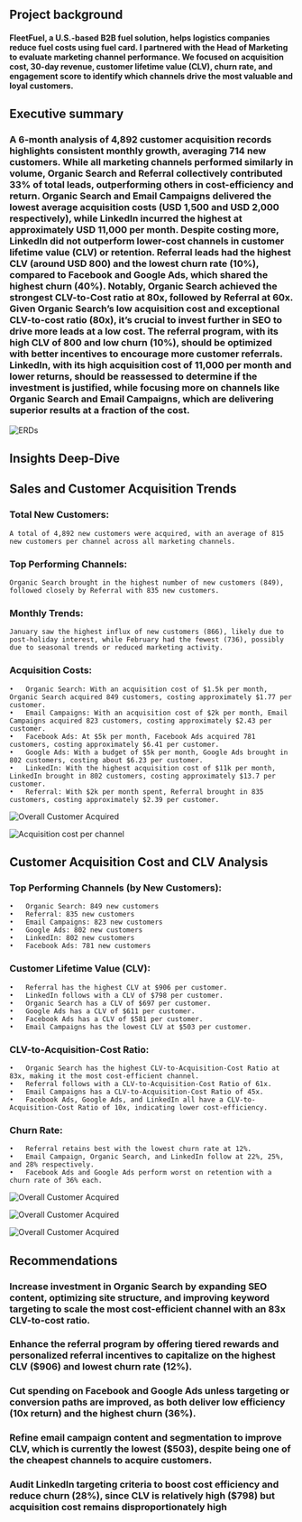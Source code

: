 ## Project background

#### FleetFuel, a U.S.-based B2B fuel solution, helps logistics companies reduce fuel costs using fuel card. I partnered with the Head of Marketing to evaluate marketing channel performance. We focused on acquisition cost, 30-day revenue, customer lifetime value (CLV), churn rate, and engagement score to identify which channels drive the most valuable and loyal customers.

## Executive summary

### A 6-month analysis of 4,892 customer acquisition records highlights consistent monthly growth, averaging 714 new customers. While all marketing channels performed similarly in volume, Organic Search and Referral collectively contributed 33% of total leads, outperforming others in cost-efficiency and return. Organic Search and Email Campaigns delivered the lowest average acquisition costs (USD 1,500 and USD 2,000 respectively), while LinkedIn incurred the highest at approximately USD 11,000 per month. Despite costing more, LinkedIn did not outperform lower-cost channels in customer lifetime value (CLV) or retention. Referral leads had the highest CLV (around USD 800) and the lowest churn rate (10%), compared to Facebook and Google Ads, which shared the highest churn (40%). Notably, Organic Search achieved the strongest CLV-to-Cost ratio at 80x, followed by Referral at 60x. Given Organic Search’s low acquisition cost and exceptional CLV-to-cost ratio (80x), it’s crucial to invest further in SEO to drive more leads at a low cost. The referral program, with its high CLV of 800 and low churn (10%), should be optimized with better incentives to encourage more customer referrals. LinkedIn, with its high acquisition cost of 11,000 per month and lower returns, should be reassessed to determine if the investment is justified, while focusing more on channels like Organic Search and Email Campaigns, which are delivering superior results at a fraction of the cost.

![ERDs](/erd.svg)

## Insights Deep-Dive

## Sales and Customer Acquisition Trends

###	Total New Customers: 
    A total of 4,892 new customers were acquired, with an average of 815 new customers per channel across all marketing channels.
###	Top Performing Channels: 
    Organic Search brought in the highest number of new customers (849), followed closely by Referral with 835 new customers.
###	Monthly Trends: 
    January saw the highest influx of new customers (866), likely due to post-holiday interest, while February had the fewest (736), possibly due to seasonal trends or reduced marketing activity.
###	Acquisition Costs:
   	•	Organic Search: With an acquisition cost of $1.5k per month, Organic Search acquired 849 customers, costing approximately $1.77 per customer.
	•	Email Campaigns: With an acquisition cost of $2k per month, Email Campaigns acquired 823 customers, costing approximately $2.43 per customer.
	•	Facebook Ads: At $5k per month, Facebook Ads acquired 781 customers, costing approximately $6.41 per customer.
	•	Google Ads: With a budget of $5k per month, Google Ads brought in 802 customers, costing about $6.23 per customer.
	•	LinkedIn: With the highest acquisition cost of $11k per month, LinkedIn brought in 802 customers, costing approximately $13.7 per customer.
	•	Referral: With $2k per month spent, Referral brought in 835 customers, costing approximately $2.39 per customer.

![Overall Customer Acquired](/overall_performave.png)

![Acquisition cost per channel](/acquisition_cost.png)


## Customer Acquisition Cost and CLV Analysis
	
### Top Performing Channels (by New Customers):
	•	Organic Search: 849 new customers
	•	Referral: 835 new customers
	•	Email Campaigns: 823 new customers
	•	Google Ads: 802 new customers
	•	LinkedIn: 802 new customers
	•	Facebook Ads: 781 new customers
### Customer Lifetime Value (CLV):
	•	Referral has the highest CLV at $906 per customer.
	•	LinkedIn follows with a CLV of $798 per customer.
	•	Organic Search has a CLV of $697 per customer.
	•	Google Ads has a CLV of $611 per customer.
	•	Facebook Ads has a CLV of $581 per customer.
	•	Email Campaigns has the lowest CLV at $503 per customer.
### CLV-to-Acquisition-Cost Ratio:
	•	Organic Search has the highest CLV-to-Acquisition-Cost Ratio at 83x, making it the most cost-efficient channel.
	•	Referral follows with a CLV-to-Acquisition-Cost Ratio of 61x.
	•	Email Campaigns has a CLV-to-Acquisition-Cost Ratio of 45x.
	•	Facebook Ads, Google Ads, and LinkedIn all have a CLV-to-Acquisition-Cost Ratio of 10x, indicating lower cost-efficiency.

### Churn Rate:
	•	Referral retains best with the lowest churn rate at 12%.
	•	Email Campaign, Organic Search, and LinkedIn follow at 22%, 25%, and 28% respectively.
	•	Facebook Ads and Google Ads perform worst on retention with a churn rate of 36% each.

![Overall Customer Acquired](/clv.png)

![Overall Customer Acquired](/clvtoacqpng.png)

![Overall Customer Acquired](/churn.png)


## Recommendations

### Increase investment in Organic Search by expanding SEO content, optimizing site structure, and improving keyword targeting to scale the most cost-efficient channel with an 83x CLV-to-cost ratio.

### Enhance the referral program by offering tiered rewards and personalized referral incentives to capitalize on the highest CLV ($906) and lowest churn rate (12%).

### Cut spending on Facebook and Google Ads unless targeting or conversion paths are improved, as both deliver low efficiency (10x return) and the highest churn (36%).

### Refine email campaign content and segmentation to improve CLV, which is currently the lowest ($503), despite being one of the cheapest channels to acquire customers.

### Audit LinkedIn targeting criteria to boost cost efficiency and reduce churn (28%), since CLV is relatively high ($798) but acquisition cost remains disproportionately high
